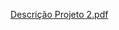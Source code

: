[Descrição Projeto 2.pdf](https://github.com/user-attachments/files/15637552/Descricao.Projeto.2.pdf)
